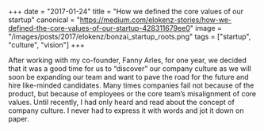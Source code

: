 +++
date = "2017-01-24"
title = "How we defined the core values of our startup"
canonical = "https://medium.com/elokenz-stories/how-we-defined-the-core-values-of-our-startup-428311679ee0"
image = "/images/posts/2017/elokenz/bonzai_startup_roots.png"
tags = ["startup", "culture", "vision"]
+++

After working with my co-founder, Fanny Arles, for one year, we decided that it was a good time for us to “discover” our company culture as we will soon be expanding our team and want to pave the road for the future and hire like-minded candidates.
Many times companies fail not because of the product, but because of employees or the core team’s misalignment of core values.
Until recently, I had only heard and read about the concept of company culture. I never had to express it with words and jot it down on paper.
